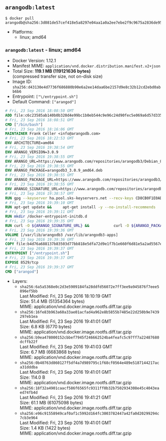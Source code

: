 ## `arangodb:latest`

```console
$ docker pull arangodb@sha256:3d081de57cef418e5a8297e04aa1a0a2ee7ebe2f9c9675a2836de957d8975688
```

-	Platforms:
	-	linux; amd64

### `arangodb:latest` - linux; amd64

-	Docker Version: 1.12.1
-	Manifest MIME: `application/vnd.docker.distribution.manifest.v2+json`
-	Total Size: **119.1 MB (119121636 bytes)**  
	(compressed transfer size, not on-disk size)
-	Image ID: `sha256:d43130e4d7736f686880b90e6a2ee14daa6be2157d9e8c32b12cd2ebd0abb6b6`
-	Entrypoint: `["\/entrypoint.sh"]`
-	Default Command: `["arangod"]`

```dockerfile
# Fri, 23 Sep 2016 18:08:50 GMT
ADD file:c6c23585ab140b0b320d4e99bc1b0eb544c9e96c24d90fec5e069a6d57d335ca in / 
# Fri, 23 Sep 2016 18:08:51 GMT
CMD ["/bin/bash"]
# Fri, 23 Sep 2016 18:16:06 GMT
MAINTAINER Frank Celler <info@arangodb.com>
# Fri, 23 Sep 2016 18:22:53 GMT
ENV ARCHITECTURE=amd64
# Fri, 23 Sep 2016 19:38:54 GMT
ENV ARANGO_VERSION=3.0.9
# Fri, 23 Sep 2016 19:38:55 GMT
ENV ARANGO_URL=https://www.arangodb.com/repositories/arangodb3/Debian_8.0
# Fri, 23 Sep 2016 19:38:55 GMT
ENV ARANGO_PACKAGE=arangodb3_3.0.9_amd64.deb
# Fri, 23 Sep 2016 19:38:55 GMT
ENV ARANGO_PACKAGE_URL=https://www.arangodb.com/repositories/arangodb3/Debian_8.0/amd64/arangodb3_3.0.9_amd64.deb
# Fri, 23 Sep 2016 19:38:55 GMT
ENV ARANGO_SIGNATURE_URL=https://www.arangodb.com/repositories/arangodb3/Debian_8.0/amd64/arangodb3_3.0.9_amd64.deb.asc
# Fri, 23 Sep 2016 19:38:57 GMT
RUN gpg --keyserver ha.pool.sks-keyservers.net --recv-keys CD8CB0F1E0AD5B52E93F41E7EA93F5E56E751E9B
# Fri, 23 Sep 2016 19:39:10 GMT
RUN apt-get update &&     apt-get install -y --no-install-recommends         libjemalloc1 	libsnappy1         ca-certificates         pwgen         curl     &&     rm -rf /var/lib/apt/lists/*
# Fri, 23 Sep 2016 19:39:11 GMT
RUN mkdir /docker-entrypoint-initdb.d
# Fri, 23 Sep 2016 19:39:35 GMT
RUN curl -O ${ARANGO_SIGNATURE_URL} &&           curl -O ${ARANGO_PACKAGE_URL} &&             gpg --verify ${ARANGO_PACKAGE}.asc &&     (echo arangodb3 arangodb3/password password test | debconf-set-selections) &&     (echo arangodb3 arangodb3/password_again password test | debconf-set-selections) &&     DEBIAN_FRONTEND="noninteractive" dpkg -i ${ARANGO_PACKAGE} &&     rm -rf /var/lib/arangodb3/* &&     sed -ri         -e 's!127\.0\.0\.1!0.0.0.0!g'         -e 's!^(file\s*=).*!\1 -!'         -e 's!^#\s*uid\s*=.*!uid = arangodb!'         -e 's!^#\s*gid\s*=.*!gid = arangodb!'         /etc/arangodb3/arangod.conf     &&     DEBIAN_FRONTEND="noninteractive" apt-get purge -y --auto-remove ca-certificates &&     rm -f ${ARANGO_PACKAGE}*
# Fri, 23 Sep 2016 19:39:36 GMT
VOLUME [/var/lib/arangodb3 /var/lib/arangodb3-apps]
# Fri, 23 Sep 2016 19:39:36 GMT
COPY file:b4d76a688137b83503d77bb818e5dfa72d9e1f7b1e660f6d81e5a2ad5567e562 in /entrypoint.sh 
# Fri, 23 Sep 2016 19:39:37 GMT
ENTRYPOINT ["/entrypoint.sh"]
# Fri, 23 Sep 2016 19:39:37 GMT
EXPOSE 8529/tcp
# Fri, 23 Sep 2016 19:39:37 GMT
CMD ["arangod"]
```

-	Layers:
	-	`sha256:6a5a5368e0c2d3e5909184fa28ddfd56072e7ff3ee9a945876f7eee5896ef5bb`  
		Last Modified: Fri, 23 Sep 2016 18:10:19 GMT  
		Size: 51.4 MB (51354364 bytes)  
		MIME: application/vnd.docker.image.rootfs.diff.tar.gzip
	-	`sha256:16fe83b963a60a33ae01acfad4a962e8b5855b7485e22d250b9e7439297eb1ea`  
		Last Modified: Fri, 23 Sep 2016 19:41:01 GMT  
		Size: 6.8 KB (6770 bytes)  
		MIME: application/vnd.docker.image.rootfs.diff.tar.gzip
	-	`sha256:b9ea478000152cbbef7945f246662524ba4feafc5c97ff7a22487680dcffb22f`  
		Last Modified: Fri, 23 Sep 2016 19:41:03 GMT  
		Size: 6.7 MB (6683868 bytes)  
		MIME: application/vnd.docker.image.rootfs.diff.tar.gzip
	-	`sha256:0b40763d860127f5df4a7d989795c1f68cf0564e489e5187144217aca31dddba`  
		Last Modified: Fri, 23 Sep 2016 19:41:01 GMT  
		Size: 114.0 B  
		MIME: application/vnd.docker.image.rootfs.diff.tar.gzip
	-	`sha256:18f32a4901caacf586f6565fc9311ff0b32b7502934308e45c4043eaed74fb4d`  
		Last Modified: Fri, 23 Sep 2016 19:41:21 GMT  
		Size: 61.1 MB (61075098 bytes)  
		MIME: application/vnd.docker.image.rootfs.diff.tar.gzip
	-	`sha256:e96c91558949caf0af1c5992d164fc3003782447a42fa0d20299294c7cb3e964`  
		Last Modified: Fri, 23 Sep 2016 19:41:01 GMT  
		Size: 1.4 KB (1422 bytes)  
		MIME: application/vnd.docker.image.rootfs.diff.tar.gzip
